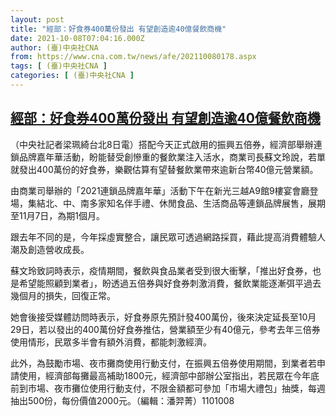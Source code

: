 ```yaml
---
layout: post
title: "經部：好食券400萬份發出 有望創造逾40億餐飲商機"
date: 2021-10-08T07:04:16.000Z
author: (臺)中央社CNA
from: https://www.cna.com.tw/news/afe/202110080178.aspx
tags: [ (臺)中央社CNA ]
categories: [ (臺)中央社CNA ]
---
```

<!--1633676656000-->
[經部：好食券400萬份發出 有望創造逾40億餐飲商機](https://www.cna.com.tw/news/afe/202110080178.aspx)
------

<div>
<div></div><div><p>（中央社記者梁珮綺台北8日電）搭配今天正式啟用的振興五倍券，經濟部舉辦連鎖品牌嘉年華活動，盼能替受創慘重的餐飲業注入活水，商業司長蘇文玲說，若單就發出400萬份的好食券，樂觀估算有望替餐飲業帶來逾新台幣40億元營業額。</p><p>由商業司舉辦的「2021連鎖品牌嘉年華」活動下午在新光三越A9館9樓宴會廳登場，集結北、中、南多家知名伴手禮、休閒食品、生活商品等連鎖品牌展售，展期至11月7日，為期1個月。</p><p>跟去年不同的是，今年採虛實整合，讓民眾可透過網路採買，藉此提高消費體驗人潮及創造營收成長。</p><p>蘇文玲致詞時表示，疫情期間，餐飲與食品業者受到很大衝擊，「推出好食券，也是希望能照顧到業者」，盼透過五倍券與好食券刺激消費，餐飲業能逐漸弭平過去幾個月的損失，回復正常。</p><p>她會後接受媒體訪問時表示，好食券原先預計發400萬份，後來決定延長至10月29日，若以發出的400萬份好食券推估，營業額至少有40億元，參考去年三倍券使用情形，民眾多半會有額外消費，都能刺激經濟。</p><p>此外，為鼓勵市場、夜市攤商使用行動支付，在振興五倍券使用期間，到業者若申請使用，經濟部每攤最高補助1800元，經濟部中部辦公室指出，若民眾在今年底前到市場、夜市攤位使用行動支付，不限金額都可參加「市場大禮包」抽獎，每週抽出500份，每份價值2000元。（編輯：潘羿菁）1101008</p></div>
</div>

